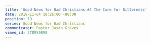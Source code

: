 ```yaml
---
title: 'Good News for Bad Christians #4 The Cure for Bitterness'
date: 2019-11-04 10:26:00 -08:00
position: 19
series: Good News for Bad Christians
communicator: Pastor Jason Graves
vimeo_id: 370950898
---
```


